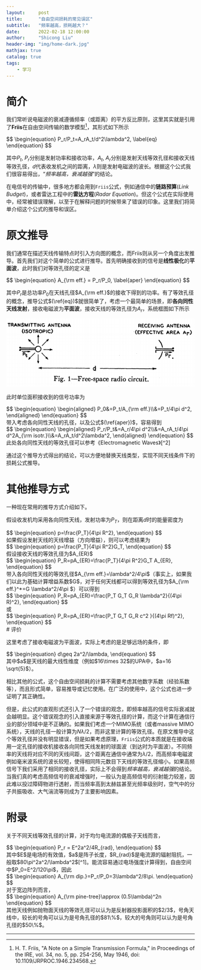 ```yaml
---
layout:     post
title:      "自由空间损耗的常见误区"
subtitle:   "频率越高，损耗越大？"
date:       2022-02-18 12:00:00
author:     "Shicong Liu"
header-img: "img/home-dark.jpg"
mathjax: true
catalog: true
tags:
    - 学习
---
```




# 简介

我们常听说电磁波的衰减遵循频率（或距离）的平方反比原则，这里其实就是引用了**Friis**在自由空间传输的数学模型[^1]，其形式如下所示

<div>
$$ \begin{equation}
P_r/P_t=A_rA_t/d^2\lambda^2,
\label{eq}
\end{equation} $$
</div>

其中$P_t,\ P_r$分别是发射功率和接收功率，$A_t,\ A_r$分别是发射天线等效孔径和接收天线等效孔径，$d$代表收发机之间的距离，$\lambda$则是发射电磁波的波长。根据这个公式我们很容易得出，“*频率越高，衰减越强*”的结论。

在电信号的传输中，很多地方都会用到`Friis`公式，例如通信中的**链路预算**(*Link Budget*)，或者雷达工程中的**雷达方程**(*Radar Equation*)。但这个公式在实际使用中，经常被错误理解，以至于在解释问题的时候带来了错误的印象。这里我们将简单介绍这个公式的推导和误区。

# 原文推导

我们通常在描述天线传输特点时引入方向图的概念，而Friis则从另一个角度出发推导。首先我们对这个简单的公式进行推导。首先明确接收到的信号是**线性极化**的**平面波**，此时我们对等效孔径的定义是

<div>
$$
\begin{equation}
A_{\rm eff.} = P_r/P_0,
\label{aper}
\end{equation}
$$
</div>

其中$P_r$是总功率$P_0$在天线孔径$A_{\rm eff.}$的接收下得到的功率。有了等效孔径的概念，推导公式$(\ref{eq})$就很简单了，考虑一个最简单的场景，即**各向同性天线发射**，接收电磁波为**平面波**，接收天线的等效孔径为$A_r$，系统框图如下所示

![](/img/Friis/sysModel.png)

此时单位面积接收到的信号功率为
<div>
$$
\begin{equation}
\begin{aligned}
P_0&=P_t/A_{\rm eff.}\\&=P_t/4\pi d^2,
\end{aligned}
\end{equation}
$$
</div>
带入考虑各向同性天线的孔径，以及公式$(\ref{aper})$，容易得到
<div>
$$
\begin{equation}
\begin{aligned}
P_r/P_t&=A_r/4\pi d^2\\&=A_rA_t/4\pi d^2A_{\rm isotr.}\\&=A_rA_t/d^2\lambda^2,
\end{aligned}
\end{equation}
$$
</div>
此处各向同性天线的等效孔径可以参考《Electromagnetic Waves》[^2]

通过这个推导方式得出的结论，可以方便地替换天线类型，实现不同天线条件下的损耗公式推导。

# 其他推导方式

一种现在常用的推导方式介绍如下。

假设收发机均采用各向同性天线，发射功率为$P_T$，则在距离$d$时的能量密度为
<div>
$$
\begin{equation}
p=\frac{P_T}{4\pi R^2},
\end{equation}
$$
</div>
如果假设发射天线的天线增益（方向增益），则可以考虑结果为
<div>
$$
\begin{equation}
p=\frac{P_T}{4\pi R^2}G_T,
\end{equation}
$$
</div>
假设接收天线的等效孔径为$A_{ER}$
<div>
$$
\begin{equation}
P_R=pA_{ER}=\frac{P_T}{4\pi R^2}G_T A_{ER},
\end{equation}
$$
</div>
带入各向同性天线的等效孔径$A_{\rm eff.}=\lambda^2/4\pi$（事实上，如果我们以此为基础计算增益系数$G$，对于任何天线都可以得到等效孔径为$A_{\rm eff.}^*=G \lambda^2/4\pi $）可以得到
<div>
$$
\begin{equation}
P_R=pA_{ER}=\frac{P_T G_T G_R \lambda^2}{(4\pi R)^2},
\end{equation}
$$
</div>
或
<div>
$$
\begin{equation}
P_R=pA_{ER}=\frac{P_T G_T G_R c^2 }{(4\pi Rf)^2},
\end{equation}
$$
</div>
# 评价

这里考虑了接收电磁波为平面波，实际上考虑的是足够远场的条件，即
<div>
$$
\begin{equation}
d\geq 2a^2/\lambda,
\end{equation}
$$
</div>
其中$a$是天线的最大线性维度（例如$16\times 32$的UPA中，$a=16 \sqrt{5}$）。

相比其他的公式，这个自由空间损耗的计算不需要考虑其他数字系数（经验系数等），而且形式简单，容易推导或记忆使用。在广泛的使用中，这个公式也进一步证明了其正确性。

但是，此公式的直观形式还引入了一个错误的观念，即频率越高的信号实际衰减就会越明显。这个错误观念的引入直接来源于等效孔径的计算，而这个计算在通信行业的部分领域中是不正确的。如果我们考虑一个MIMO系统（或者massive MIMO系统），天线的孔径一般计算为$N\lambda/2$，而非这里计算的等效孔径。在原文推导中这个等效孔径并没有明显错误，但是如果考虑原理，`Friis`公式的本质就是在接收端用一定孔径的接收机接收各向同性天线发射的球面波（到达时为平面波）。不同频率的天线将对应不同的天线间距，这个距离在通信中通常为$\lambda/2$，而高频率电磁波例如毫米波系统的波长较短，使得相同阵元数目下天线的等效孔径缩小。如果高频信号下我们采用了相同的接收孔径，实际上不会得到*频率越高，衰减越强*的结论。当我们真的考虑高频信号的衰减增强时，一般认为是高频信号的衍射能力较差，因此难以投过障碍物进行透射，而当频率高到太赫兹甚至光频率级别时，空气中的分子共振吸收、大气湍流等则成为了主要影响因素。

# 附录

关于不同天线等效孔径的计算，对于均匀电流源的偶极子天线而言，
<div>
$$
\begin{equation}
P_r = E^2a^2/4R_{rad},
\end{equation}
$$
</div>
其中$E$是电场的有效值，$a$是阵子长度，$R_{rad}$是电流源的辐射阻抗，一般取$80\pi^2a^2/\lambda^2$[^1]。能流容易通过电场强度计算得到，自由空间中$P_0=E^2/120\pi$，因此
<div>
$$
\begin{equation}
A_{\rm dip.}=P_r/P_0=3\lambda^2/8\pi.
\end{equation}
$$
</div>
对于宽边阵列而言，
<div>
$$
\begin{equation}
A_{\rm pine-tree}\approx (0.5\lambda)^2n
\end{equation}
$$
</div>
其他天线例如抛物面天线的等效孔径可以认为是反射器投影面积的$2/3$，号角天线中，较长的号角可以认为是号角孔径的$81\%$，较大的号角则可以认为是号角孔径的$50\%$。

---

[^1]: H. T. Friis, "A Note on a Simple Transmission Formula," in Proceedings of the IRE, vol. 34, no. 5, pp. 254-256, May 1946, doi: 10.1109/JRPROC.1946.234568.
[^2]: S. A. Schelkunoff, "Electromagnetic Waves," D. Van Nostrand Company, Inc., New York, N. Y., 1943, p. 337, eq. (5-2)

